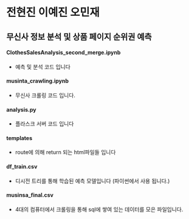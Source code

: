 # 전현진 이예진 오민재 

## 무신사 정보 분석 및 상품 페이지 순위권 예측

#### ClothesSalesAnalysis_second_merge.ipynb

- 예측 및 분석 코드 입니다

#### musinta_crawling.ipynb

- 무신사 크롤링 코드 입니다.

#### analysis.py

- 플라스크 서버 코드 입니다

#### templates

- route에 의해 return 되는 html파일들 입니다

#### df_train.csv

- 디시전 트리를 통해 학습된 예측 모델입니다 (파이썬에서 사용 됩니다.)

#### musinsa_final.csv

- 4대의 컴퓨터에서 크롤링을 통해 sql에 쌓여 있는 데이터를 모은 파일입니다.